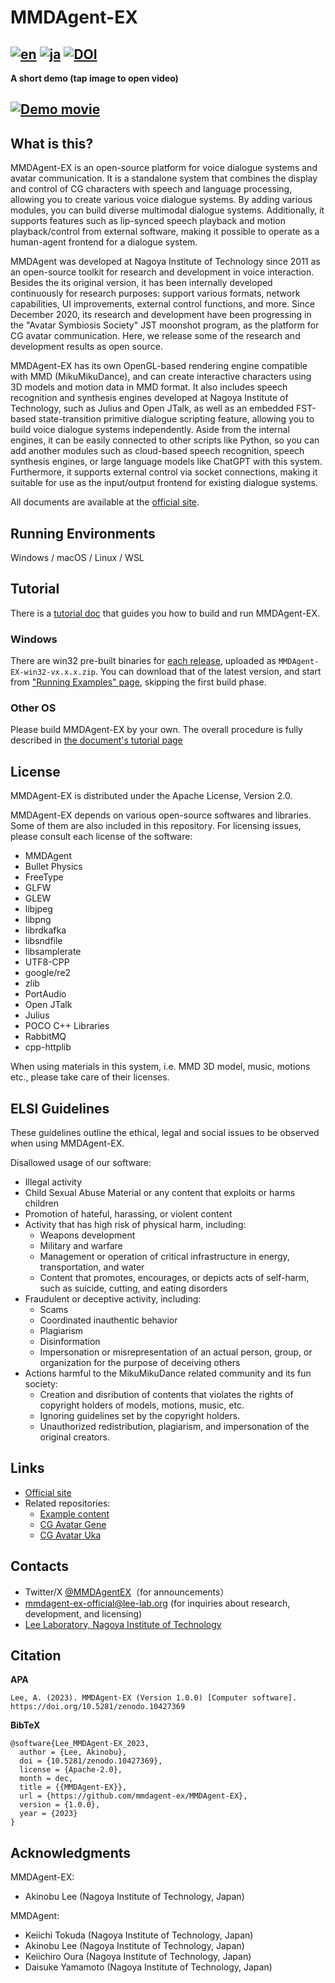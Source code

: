 # MMDAgent-EX

[![en](https://img.shields.io/badge/lang-en-red.svg)](README.md)
[![ja](https://img.shields.io/badge/lang-ja-blue.svg)](README.ja.md)
[![DOI](https://zenodo.org/badge/691418774.svg)](https://zenodo.org/doi/10.5281/zenodo.10427368)
---
**A short demo (tap image to open video)**

[![Demo movie](http://img.youtube.com/vi/iu2gU2uHAcc/0.jpg)](https://www.youtube.com/watch?v=iu2gU2uHAcc)
---

## What is this?

MMDAgent-EX is an open-source platform for voice dialogue systems and avatar communication. It is a standalone system that combines the display and control of CG characters with speech and language processing, allowing you to create various voice dialogue systems. By adding various modules, you can build diverse multimodal dialogue systems. Additionally, it supports features such as lip-synced speech playback and motion playback/control from external software, making it possible to operate as a human-agent frontend for a dialogue system.

MMDAgent was developed at Nagoya Institute of Technology since 2011 as an open-source toolkit for research and development in voice interaction.  Besides the its original version, it has been internally developed continuously for research purposes: support various formats, network capabilities, UI improvements, external control functions, and more.  Since December 2020, its research and development have been progressing in the "Avatar Symbiosis Society" JST moonshot program, as the platform for CG avatar communication. Here, we release some of the research and development results as open source.

MMDAgent-EX has its own OpenGL-based rendering engine compatible with MMD (MikuMikuDance), and can create interactive characters using 3D models and motion data in MMD format. It also includes speech recognition and synthesis engines developed at Nagoya Institute of Technology, such as Julius and Open JTalk, as well as an embedded FST-based state-transition primitive dialogue scripting feature, allowing you to build voice dialogue systems independently. Aside from the internal engines, it can be easily connected to other scripts like Python, so you can add another modules such as cloud-based speech recognition, speech synthesis engines, or large language models like ChatGPT with this system. Furthermore, it supports external control via socket connections, making it suitable for use as the input/output frontend for existing dialogue systems.

All documents are available at the [official site](https://mmdagent-ex.dev/).

## Running Environments

Windows / macOS / Linux / WSL

## Tutorial

There is a [tutorial doc](https://mmdagent-ex.dev/docs/build/) that guides you how to build and run MMDAgent-EX.

### Windows

There are win32 pre-built binaries for [each release](https://github.com/mmdagent-ex/MMDAgent-EX/releases), uploaded as `MMDAgent-EX-win32-vx.x.x.zip`.  You can download that of the latest version, and start from ["Running Examples" page](https://mmdagent-ex.dev/docs/run/), skipping the first build phase.

### Other OS

Please build MMDAgent-EX by your own.  The overall procedure is fully described in [the document's tutorial page](https://mmdagent-ex.dev/docs/build/)

## License

MMDAgent-EX is distributed under the Apache License, Version 2.0.

MMDAgent-EX depends on various open-source softwares and libraries. Some of them are also included in this repository.  For licensing issues, please consult each license of the software:

- MMDAgent
- Bullet Physics
- FreeType
- GLFW
- GLEW
- libjpeg
- libpng
- librdkafka
- libsndfile
- libsamplerate
- UTF8-CPP
- google/re2
- zlib
- PortAudio
- Open JTalk
- Julius
- POCO C++ Libraries
- RabbitMQ
- cpp-httplib

When using materials in this system, i.e. MMD 3D model, music, motions etc., please take care of their licenses.

## ELSI Guidelines

These guidelines outline the ethical, legal and social issues to be observed when using MMDAgent-EX.

Disallowed usage of our software:

- Illegal activity
- Child Sexual Abuse Material or any content that exploits or harms children
- Promotion of hateful, harassing, or violent content
- Activity that has high risk of physical harm, including:
  - Weapons development
  - Military and warfare
  - Management or operation of critical infrastructure in energy, transportation, and water
  - Content that promotes, encourages, or depicts acts of self-harm, such as suicide, cutting, and eating disorders
- Fraudulent or deceptive activity, including:
  - Scams
  - Coordinated inauthentic behavior
  - Plagiarism
  - Disinformation
  - Impersonation or misrepresentation of an actual person, group, or organization for the purpose of deceiving others
- Actions harmful to the MikuMikuDance related community and its fun society:
  - Creation and disribution of contents that violates the rights of copyright holders of models, motions, music, etc.
  - Ignoring guidelines set by the copyright holders.
  - Unauthorized redistribution, plagiarism, and impersonation of the original creators.

## Links

- [Official site](https://mmdagent-ex.dev/)
- Related repositories:
  - [Example content](https://github.com/mmdagent-ex/example)
  - [CG Avatar Gene](https://github.com/mmdagent-ex/gene)
  - [CG Avatar Uka](https://github.com/mmdagent-ex/uka)

## Contacts

- Twitter/X [@MMDAgentEX](https://twitter.com/MMDAgentEX)（for announcements）
- mmdagent-ex-official@lee-lab.org (for inquiries about research, development, and licensing)
-  [Lee Laboratory, Nagoya Institute of Technology](https://www.slp.nitech.ac.jp/en/)

## Citation

**APA**

```text
Lee, A. (2023). MMDAgent-EX (Version 1.0.0) [Computer software]. https://doi.org/10.5281/zenodo.10427369
```

**BibTeX**

```text
@software{Lee_MMDAgent-EX_2023,
  author = {Lee, Akinobu},
  doi = {10.5281/zenodo.10427369},
  license = {Apache-2.0},
  month = dec,
  title = {{MMDAgent-EX}},
  url = {https://github.com/mmdagent-ex/MMDAgent-EX},
  version = {1.0.0},
  year = {2023}
}
```

## Acknowledgments

MMDAgent-EX:

- Akinobu Lee (Nagoya Institute of Technology, Japan)

MMDAgent:

- Keiichi Tokuda (Nagoya Institute of Technology, Japan)
- Akinobu Lee (Nagoya Institute of Technology, Japan)
- Keiichiro Oura (Nagoya Institute of Technology, Japan)
- Daisuke Yamamoto (Nagoya Institute of Technology, Japan)
